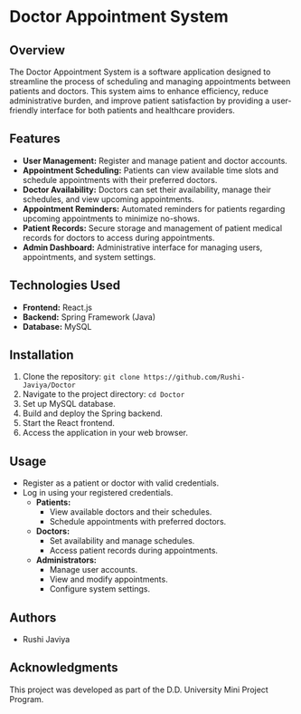# Doctor Appointment System

## Overview
The Doctor Appointment System is a software application designed to streamline the process of scheduling and managing appointments between patients and doctors. This system aims to enhance efficiency, reduce administrative burden, and improve patient satisfaction by providing a user-friendly interface for both patients and healthcare providers.

## Features
- **User Management:** Register and manage patient and doctor accounts.
- **Appointment Scheduling:** Patients can view available time slots and schedule appointments with their preferred doctors.
- **Doctor Availability:** Doctors can set their availability, manage their schedules, and view upcoming appointments.
- **Appointment Reminders:** Automated reminders for patients regarding upcoming appointments to minimize no-shows.
- **Patient Records:** Secure storage and management of patient medical records for doctors to access during appointments.
- **Admin Dashboard:** Administrative interface for managing users, appointments, and system settings.

## Technologies Used
- **Frontend:** React.js
- **Backend:** Spring Framework (Java)
- **Database:** MySQL

## Installation
1. Clone the repository: `git clone https://github.com/Rushi-Javiya/Doctor`
2. Navigate to the project directory: `cd Doctor`
3. Set up MySQL database.
4. Build and deploy the Spring backend.
5. Start the React frontend.
6. Access the application in your web browser.

## Usage
- Register as a patient or doctor with valid credentials.
- Log in using your registered credentials.
  - **Patients:**
    - View available doctors and their schedules.
    - Schedule appointments with preferred doctors.
  - **Doctors:**
    - Set availability and manage schedules.
    - Access patient records during appointments.
  - **Administrators:**
    - Manage user accounts.
    - View and modify appointments.
    - Configure system settings.

## Authors
- Rushi Javiya

## Acknowledgments
This project was developed as part of the D.D. University Mini Project Program.
